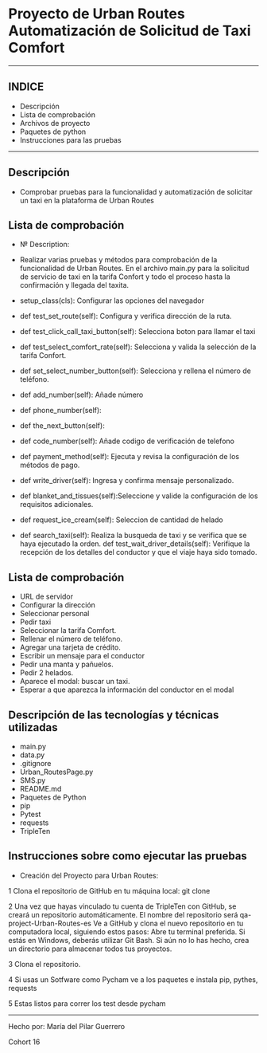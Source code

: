 # Proyecto de Urban Routes Automatización de Solicitud de Taxi Comfort
___
## INDICE

- Descripción
- Lista de comprobación
- Archivos de proyecto
- Paquetes de python
- Instrucciones para las pruebas

___
## Descripción


- Comprobar pruebas para la funcionalidad y automatización de solicitar un taxi en la plataforma de Urban Routes

## Lista de comprobación

- № Description:

- Realizar  varias pruebas y métodos para comprobación de la funcionalidad de Urban Routes. En el archivo main.py para la solicitud de servicio de taxi en la tarifa Confort y todo el proceso hasta la confirmación y llegada del taxita.

- setup_class(cls): Configurar las opciones del navegador
- def test_set_route(self): Configura y verifica dirección de la ruta.
- def test_click_call_taxi_button(self): Selecciona boton para llamar el taxi
- def test_select_comfort_rate(self): Selecciona y valida la selección de la tarifa Confort.
- def set_select_number_button(self): Selecciona y rellena el número de teléfono.
- def add_number(self): Añade número
- def phone_number(self): 
- def the_next_button(self): 
- def code_number(self): Añade codigo de verificación de telefono
- def payment_method(self): Ejecuta y revisa la configuración de los métodos de pago.
- def write_driver(self): Ingresa y confirma mensaje personalizado.
- def blanket_and_tissues(self):Seleccione y valide la configuración de los requisitos adicionales.
- def request_ice_cream(self): Seleccion de cantidad de helado
- def search_taxi(self): Realiza la busqueda de taxi y se verifica que se haya ejecutado la orden.
def test_wait_driver_details(self): Verifique la recepción de los detalles del conductor y que el viaje haya sido tomado.

## Lista de comprobación 

- URL de servidor 
- Configurar la dirección 
- Seleccionar personal
- Pedir taxi
- Seleccionar la tarifa Comfort.
- Rellenar el número de teléfono.
- Agregar una tarjeta de crédito. 
- Escribir un mensaje para el conductor
- Pedir una manta y pañuelos.
- Pedir 2 helados.
- Aparece el modal:  buscar un taxi.
- Esperar a que aparezca la información del conductor en el modal 


## Descripción de las tecnologías y técnicas utilizadas

- main.py
- data.py
- .gitignore
- Urban_RoutesPage.py
- SMS.py
- README.md
- Paquetes de Python
- pip
- Pytest
- requests
- TripleTen 

## Instrucciones sobre como ejecutar las pruebas

- Creación del Proyecto para Urban Routes:


1 Clona el repositorio de GitHub en tu máquina local: git clone 

2 Una vez que hayas vinculado tu cuenta de TripleTen con GitHub, se creará un repositorio automáticamente. El nombre del repositorio será qa-project-Urban-Routes-es
Ve a GitHub y clona el nuevo repositorio en tu computadora local, siguiendo estos pasos:
Abre tu terminal preferida. Si estás en Windows, deberás utilizar Git Bash.
Si aún no lo has hecho, crea un directorio para almacenar todos tus proyectos.

3 Clona el repositorio. 

4 Si usas un Sotfware como Pycham ve a los paquetes e instala pip, pythes, requests

5 Estas listos para correr los test desde pycham
___________________
Hecho por: María del Pilar Guerrero 

Cohort 16